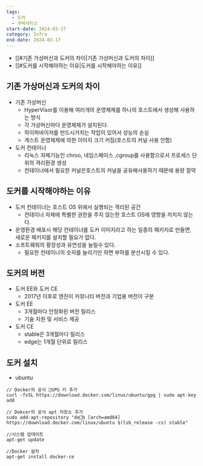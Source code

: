 ```yaml
---
tags:
  - 도커
  - 쿠버네티스
start-date: 2024-03-17
category: Infra
end-date: 2024-03-17
---
```


- [[#기존 가상머신과 도커의 차이|기존 가상머신과 도커의 차이]]
- [[#도커를 시작해야하는 이유|도커를 시작해야하는 이유]]
## 기존 가상머신과 도커의 차이
- 기존 가상머신
	- HyperVisor를 이용해 여러개의 운영체제를 하나의 호스트에서 생성해 사용하는 방식
	- 각 가상머신마다 운영체제가 설치된다.
	- 하이퍼바이저를 반드시거치는 작업이 있어서 성능의 손실
	- 게스트 운영체제에 의한 이미지 크기 커짐(호스트의 커널 사용 안함)
- 도커 컨테이너
	- 리눅스 자체기능인 chroo, 네임스페이스 ,cgroup를 사용함으로서 프로세스 단위의 격리환경 생성
	- 컨테이너에서 필요한 커널은호스트의 커널을 공유해사용하기 때문에 용량 절약

## 도커를 시작해야하는 이유
- 도커 컨테이너는 호스트 OS 위에서 실행되는 격리된 공간
	- 컨테이너 자체에 특별한 권한을 주지 않는한 호스트 OS에 영향을 끼치지 않는다.
- 운영환경 배포시 해당 컨테이너를 도커 이미지라고 하는 일종의 패키지로 만들면, 새로운 패키지를 설치할 필요가 없다.
- 소프트웨워의 황장성과 유연성을 늘릴수 있다.
	- 필요한 컨테이너의 숫자를 늘리기만 하면 부하를 분산시킬 수 있다.

## 도커의 버전
- 도커 EE와 도커 CE
	- 2017년 이후로 엔진이 커뮤니티 버전과 기업용 버전이 구분
- 도커 EE
	- 3개월마다 안정화된 버전 릴리스
	- 기술 지원 및 서비스 제공
- 도커 CE
	- stable은 3개월마다 릴리스
	- edge는 1개월 단위로 릴리스

## 도커 설치
- ubuntu
```ubuntu
// Docker의 공식 GPG 키 추가
curl -fsSL https://download.docker.com/linux/ubuntu/gpg | sudo apt-key add

// Dokcer의 공식 apt 저장소 추가
sudo add-apt-repository "deb [arch=amd64] https://download.docker.com/linux/ubuntu $(lsb_release -cs) stable"

//시스템 업데이트
apt-get update

//Docker 설치
apt-get install docker-ce
```
